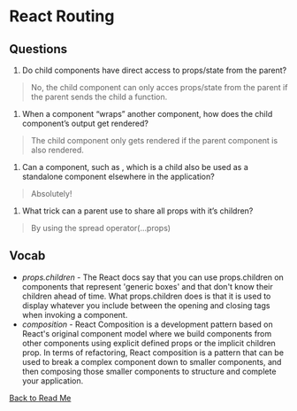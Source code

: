 # React Routing

## Questions

1. Do child components have direct access to props/state from the parent? 

  > No, the child component can only acces props/state from the parent if the parent sends the child a function.

1. When a component “wraps” another component, how does the child component’s output get rendered? 

  > The child component only gets rendered if the parent component is also rendered.

1. Can a component, such as <Content />, which is a child also be used as a standalone component elsewhere in the application?

  > Absolutely!

1. What trick can a parent use to share all props with it’s children?

  > By using the spread operator(...props)

## Vocab

- *props.children* - The React docs say that you can use props.children on components that represent 'generic boxes' and that don't know their children ahead of time. What props.children does is that it is used to display whatever you include between the opening and closing tags when invoking a component.
- *composition* - React Composition is a development pattern based on React's original component model where we build components from other components using explicit defined props or the implicit children prop. In terms of refactoring, React composition is a pattern that can be used to break a complex component down to smaller components, and then composing those smaller components to structure and complete your application.

 [Back to Read Me](../README.md)
 